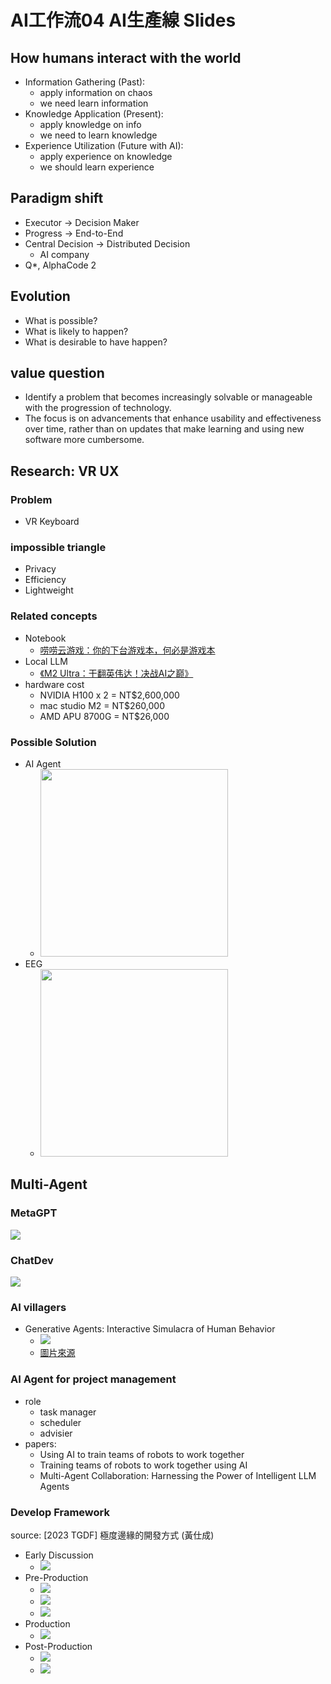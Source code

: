 # AI工作流04 AI生產線 Slides

<div class="slide">

## How humans interact with the world
* Information Gathering (Past):
  * apply information on chaos
  * we need learn information
* Knowledge Application (Present):
  * apply knowledge on info
  * we need to learn knowledge
* Experience Utilization (Future with AI): 
  * apply experience on knowledge
  * we should learn experience

</div>


<div class="slide">

## Paradigm shift
* Executor → Decision Maker
* Progress → End-to-End
* Central Decision → Distributed Decision
  * AI company
* Q*, AlphaCode 2

</div>


<div class="slide">

## Evolution
* What is possible?
* What is likely to happen?
* What is desirable to have happen?

</div>


<div class="slide">

## value question
* Identify a problem that becomes increasingly solvable or manageable with the progression of technology.
* The focus is on advancements that enhance usability and effectiveness over time, rather than on updates that make learning and using new software more cumbersome.

</div>


<div class="slide">

## Research: VR UX

### Problem
* VR Keyboard

### impossible triangle
* Privacy
* Efficiency
* Lightweight

### Related concepts
* Notebook
  * [唠唠云游戏：你的下台游戏本，何必是游戏本](https://www.youtube.com/watch?v=qH8AVOz5Gdg)
* Local LLM
  * [《M2 Ultra：干翻英伟达！决战AI之巅》](https://www.youtube.com/watch?v=UsfmqTb2NVY)
* hardware cost
  * NVIDIA H100 x 2 = NT$2,600,000
  * mac studio M2 = NT$260,000
  * AMD APU 8700G = NT$26,000

### Possible Solution
* AI Agent
  * <img src="./04/VR.webp" height="300">
* EEG
  * <img src="./04/EEG.webp" height="300">

</div>


<div class="slide">

## Multi-Agent

### MetaGPT 
![](./04/MetaGPT.webp)

### ChatDev
![](./04/ChatDev.webp)

### AI villagers
* Generative Agents: Interactive Simulacra of Human Behavior
  * ![](./04/multi-AI.webp)
  * [圖片來源](https://pub.aimind.so/generative-agents-interactive-simulacra-of-human-behavior-ec15fbb50543)

### AI Agent for project management
* role
  * task manager
  * scheduler
  * advisier
* papers:
  * Using AI to train teams of robots to work together
  * Training teams of robots to work together using AI
  * Multi-Agent Collaboration: Harnessing the Power of Intelligent LLM Agents

### Develop Framework
source: [2023 TGDF] 極度邊緣的開發方式 (黃仕成) 
* Early Discussion
  * ![](./04/Ross%20Huang(0).webp)
* Pre-Production
  * ![](./04/Ross%20Huang(1).webp)
  * ![](./04/Ross%20Huang(2).webp)
  * ![](./04/Ross%20Huang(3).webp)
* Production
  * ![](./04/Ross%20Huang(4).webp)
* Post-Production
  * ![](./04/Ross%20Huang(5).webp)
  * ![](./04/Ross%20Huang(6).webp)

</div>



